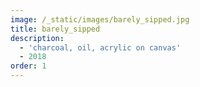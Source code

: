 ```yaml
---
image: /_static/images/barely_sipped.jpg
title: barely_sipped
description:
  - 'charcoal, oil, acrylic on canvas'
  - 2018
order: 1
---
```


